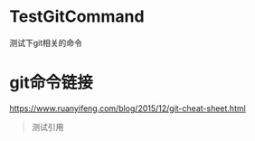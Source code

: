 # TestGitCommand
测试下git相关的命令

# git命令链接
https://www.ruanyifeng.com/blog/2015/12/git-cheat-sheet.html

> 测试引用